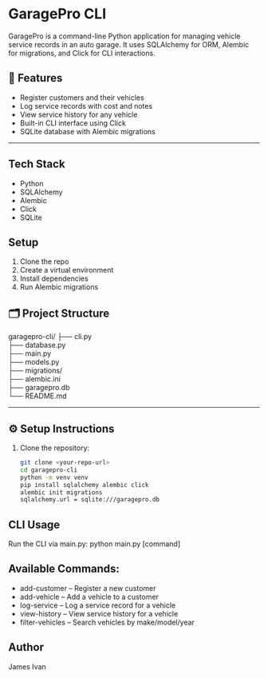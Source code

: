 # GaragePro CLI

GaragePro is a command-line Python application for managing vehicle service records in an auto garage. It uses SQLAlchemy for ORM, Alembic for migrations, and Click for CLI interactions.

## 🚀 Features

- Register customers and their vehicles
- Log service records with cost and notes
- View service history for any vehicle
- Built-in CLI interface using Click
- SQLite database with Alembic migrations

---

## Tech Stack
- Python
- SQLAlchemy
- Alembic
- Click
- SQLite

## Setup
1. Clone the repo
2. Create a virtual environment
3. Install dependencies
4. Run Alembic migrations

## 🗂️ Project Structure
garagepro-cli/ 
├── cli.py  
├── database.py        
├── main.py             
├── models.py           
├── migrations/       
├── alembic.ini        
├── garagepro.db        
└── README.md           

---

## ⚙️ Setup Instructions

1. Clone the repository:
   ```bash
   git clone <your-repo-url>
   cd garagepro-cli
   python -m venv venv
   pip install sqlalchemy alembic click
   alembic init migrations
   sqlalchemy.url = sqlite:///garagepro.db


## CLI Usage
Run the CLI via main.py:
python main.py [command]

## Available Commands:
- add-customer – Register a new customer
- add-vehicle – Add a vehicle to a customer
- log-service – Log a service record for a vehicle
- view-history – View service history for a vehicle
- filter-vehicles – Search vehicles by make/model/year

## Author
James Ivan






